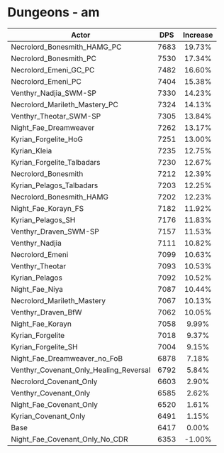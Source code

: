 # Dungeons - am
| Actor | DPS | Increase |
|---|:---:|:---:|
|Necrolord_Bonesmith_HAMG_PC|7683|19.73%|
|Necrolord_Bonesmith_PC|7530|17.34%|
|Necrolord_Emeni_GC_PC|7482|16.60%|
|Necrolord_Emeni_PC|7404|15.38%|
|Venthyr_Nadjia_SWM-SP|7330|14.23%|
|Necrolord_Marileth_Mastery_PC|7324|14.13%|
|Venthyr_Theotar_SWM-SP|7305|13.84%|
|Night_Fae_Dreamweaver|7262|13.17%|
|Kyrian_Forgelite_HoG|7251|13.00%|
|Kyrian_Kleia|7235|12.75%|
|Kyrian_Forgelite_Talbadars|7230|12.67%|
|Necrolord_Bonesmith|7212|12.39%|
|Kyrian_Pelagos_Talbadars|7203|12.25%|
|Necrolord_Bonesmith_HAMG|7202|12.23%|
|Night_Fae_Korayn_FS|7182|11.92%|
|Kyrian_Pelagos_SH|7176|11.83%|
|Venthyr_Draven_SWM-SP|7157|11.53%|
|Venthyr_Nadjia|7111|10.82%|
|Necrolord_Emeni|7099|10.63%|
|Venthyr_Theotar|7093|10.53%|
|Kyrian_Pelagos|7092|10.52%|
|Night_Fae_Niya|7087|10.44%|
|Necrolord_Marileth_Mastery|7067|10.13%|
|Venthyr_Draven_BfW|7062|10.05%|
|Night_Fae_Korayn|7058|9.99%|
|Kyrian_Forgelite|7018|9.37%|
|Kyrian_Forgelite_SH|7004|9.15%|
|Night_Fae_Dreamweaver_no_FoB|6878|7.18%|
|Venthyr_Covenant_Only_Healing_Reversal|6792|5.84%|
|Necrolord_Covenant_Only|6603|2.90%|
|Venthyr_Covenant_Only|6585|2.62%|
|Night_Fae_Covenant_Only|6520|1.61%|
|Kyrian_Covenant_Only|6491|1.15%|
|Base|6417|0.00%|
|Night_Fae_Covenant_Only_No_CDR|6353|-1.00%|
